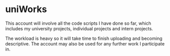 # uniWorks
This account will involve all the code scripts I have done so far, 
which includes my university projects, individual projects and intern projects.

The workload is heavy so it will take time to finish uploading and becoming descriptive.
The account may also be used for any further work I participate in.
